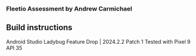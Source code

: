 ### Fleetio Assessment by Andrew Carmichael

## Build instructions
Android Studio Ladybug Feature Drop | 2024.2.2 Patch 1
Tested with Pixel 9 API 35